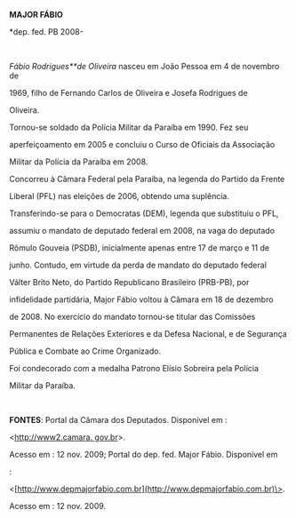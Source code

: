 **MAJOR FÁBIO**



\*dep. fed. PB 2008-



 



*Fábio Rodrigues**de Oliveira* nasceu em João Pessoa em 4 de novembro de

1969, filho de Fernando Carlos de Oliveira e Josefa Rodrigues de

Oliveira.



Tornou-se soldado da Polícia Militar da Paraíba em 1990. Fez seu

aperfeiçoamento em 2005 e concluiu o Curso de Oficiais da Associação

Militar da Polícia da Paraíba em 2008.



Concorreu à Câmara Federal pela Paraíba, na legenda do Partido da Frente

Liberal (PFL) nas eleições de 2006, obtendo uma suplência.



Transferindo-se para o Democratas (DEM), legenda que substituiu o PFL,

assumiu o mandato de deputado federal em 2008, na vaga do deputado

Rômulo Gouveia (PSDB), inicialmente apenas entre 17 de março e 11 de

junho. Contudo, em virtude da perda de mandato do deputado federal

Válter Brito Neto, do Partido Republicano Brasileiro (PRB-PB), por

infidelidade partidária, Major Fábio voltou à Câmara em 18 de dezembro

de 2008. No exercício do mandato tornou-se titular das Comissões

Permanentes de Relações Exteriores e da Defesa Nacional, e de Segurança

Pública e Combate ao Crime Organizado.



Foi condecorado com a medalha Patrono Elísio Sobreira pela Polícia

Militar da Paraíba.



 



**FONTES**: Portal da Câmara dos Deputados. Disponível em :

\<[http://www2.camara. gov.br](http://www2.camara.%20%20gov.br/)\>.

Acesso em : 12 nov. 2009; Portal do dep. fed. Major Fábio. Disponível em

:

\<[http://www.depmajorfabio.com.br](http://www.depmajorfabio.com.br)\>.

Acesso em : 12 nov. 2009.



 

